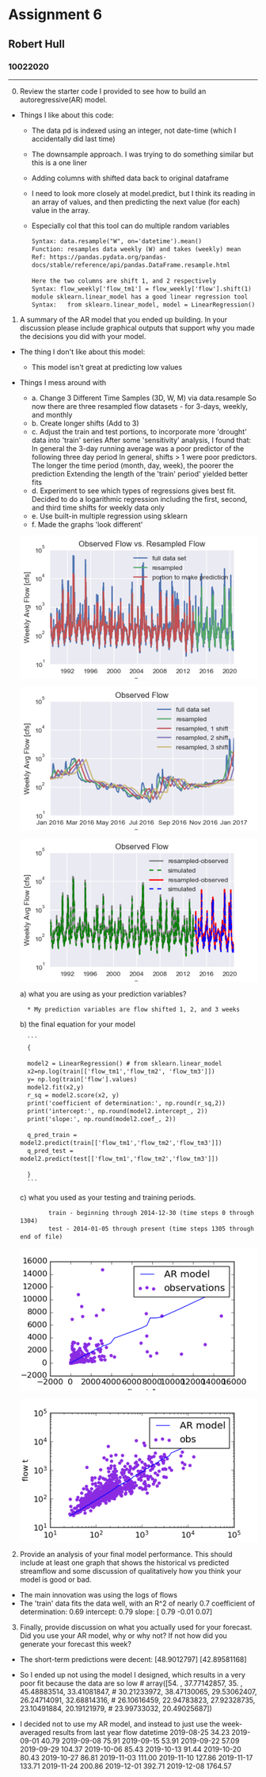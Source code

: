 # Assignment 6
## Robert Hull
### 10022020
---------------------------------------------------------------
0) Review the starter code I provided to see how to build an autoregressive(AR) model.

- Things I like about this code:

  - The data pd is indexed using an integer, not date-time (which I accidentally did last time)

  - The downsample approach. I was trying to do something similar but this is a one liner

  - Adding columns with shifted data back to original dataframe

  - I need to look more closely at model.predict, but I think its reading in an array of values, and then predicting the next value (for each) value in the array.

  - Especially col that this tool can do multiple random variables

        Syntax: data.resample("W", on='datetime').mean()
        Function: resamples data weekly (W) and takes (weekly) mean
        Ref: https://pandas.pydata.org/pandas-docs/stable/reference/api/pandas.DataFrame.resample.html

        Here the two columns are shift 1, and 2 respectively
        Syntax: flow_weekly['flow_tm1'] = flow_weekly['flow'].shift(1)
        module sklearn.linear_model has a good linear regression tool
        Syntax:   from sklearn.linear_model, model = LinearRegression()







1) A summary of the AR model that you ended up building.  In your discussion please include graphical outputs that support why you made the decisions you did with your model.

* The thing I don't like about this model:
    * This model isn't great at predicting low values

* Things I mess around with
    * a. Change 3 Different Time Samples (3D, W, M)
            via data.resample
            So now there are three resampled flow datasets - for 3-days, weekly, and monthly
    * b. Create longer shifts (Add to 3)
    * c. Adjust the train and test portions, to incorporate more 'drought' data into 'train' series
        After some 'sensitivity' analysis, I found that:
            In general the 3-day running average was a poor predictor of the following three day period
            In general, shifts > 1 were poor predictors. The longer the time period (month, day, week), the poorer the prediction
            Extending the length of the 'train' period' yielded better fits
    * d. Experiment to see which types of regressions gives best fit.
        Decided to do a logarithmic regression including the first, second, and third time shifts for weekly data only
    * e. Use built-in multiple regression using sklearn
    * f. Made the graphs 'look different'

    ![](assets/Hull_HW6-17668347.png)

    ![](assets/Hull_HW6-80b6e264.png)

    ![](assets/Hull_HW6-d43352ec.png)

    a) what you are using as your prediction variables?

        * My prediction variables are flow shifted 1, 2, and 3 weeks

    b) the final equation for your model

        ```
        {

        model2 = LinearRegression() # from sklearn.linear_model
        x2=np.log(train[['flow_tm1','flow_tm2', 'flow_tm3']])
        y= np.log(train['flow'].values)
        model2.fit(x2,y)
        r_sq = model2.score(x2, y)
        print('coefficient of determination:', np.round(r_sq,2))
        print('intercept:', np.round(model2.intercept_, 2))
        print('slope:', np.round(model2.coef_, 2))

        q_pred_train = model2.predict(train[['flow_tm1','flow_tm2','flow_tm3']])
        q_pred_test = model2.predict(test[['flow_tm1','flow_tm2','flow_tm3']])

        }
        ```

    c) what you used as your testing and training periods.


              train - beginning through 2014-12-30 (time steps 0 through 1304)
              test - 2014-01-05 through present (time steps 1305 through end of file)


  ![](assets/Hull_HW6-d62cb0d2.png)

  
  ![](assets/Hull_HW6-d99ba1e8.png)

2) Provide an analysis of your final model performance. This should include at least one graph that shows the historical vs predicted streamflow and some discussion of qualitatively how you think your model is good or bad.

* The main innovation was using the logs of flows
* The 'train' data fits the data well, with an R^2 of nearly 0.7
        coefficient of determination: 0.69
        intercept: 0.79
        slope: [ 0.79 -0.01  0.07]

3) Finally, provide discussion on what you actually used for your forecast. Did you use your AR model, why or why not? If not how did you generate your forecast this week?
  * The short-term predictions were decent:
          [48.9012797] [42.89581168]

  * So I ended up not using the model I designed, which results in a very poor fit because the data are so low
          # array([54.        , 37.77142857, 35.        , 45.48883514, 33.41081847,
          #        30.21233972, 38.47130065, 29.53062407, 26.24714091, 32.68814316,
          #        26.10616459, 22.94783823, 27.92328735, 23.10491884, 20.19121979,
          #        23.99733032, 20.49025687])

  * I decided not to use my AR model, and instead to just use the week-averaged results from last year
              flow
          datetime
          2019-08-25	34.23
          2019-09-01	40.79
          2019-09-08	75.91
          2019-09-15	53.91
          2019-09-22	57.09
          2019-09-29	104.37
          2019-10-06	85.43
          2019-10-13	91.44
          2019-10-20	80.43
          2019-10-27	86.81
          2019-11-03	111.00
          2019-11-10	127.86
          2019-11-17	133.71
          2019-11-24	200.86
          2019-12-01	392.71
          2019-12-08	1764.57
